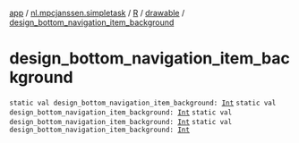 [app](../../../index.md) / [nl.mpcjanssen.simpletask](../../index.md) / [R](../index.md) / [drawable](index.md) / [design_bottom_navigation_item_background](.)

# design_bottom_navigation_item_background

`static val design_bottom_navigation_item_background: `[`Int`](https://kotlinlang.org/api/latest/jvm/stdlib/kotlin/-int/index.html)
`static val design_bottom_navigation_item_background: `[`Int`](https://kotlinlang.org/api/latest/jvm/stdlib/kotlin/-int/index.html)
`static val design_bottom_navigation_item_background: `[`Int`](https://kotlinlang.org/api/latest/jvm/stdlib/kotlin/-int/index.html)
`static val design_bottom_navigation_item_background: `[`Int`](https://kotlinlang.org/api/latest/jvm/stdlib/kotlin/-int/index.html)